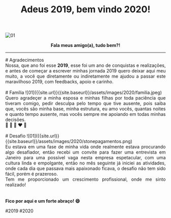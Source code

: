 ﻿---
title: "Adeus 2019, bem vindo 2020!"
comments: true
excerpt_separator: "Ler mais"
categories:
  - Dica
---

![01]({{site.url}}{{site.baseurl}}/assets/images/2020/feliz2020.png)

<center><strong>Fala meus amigo(a), tudo bem?!</strong></center>
<hr> 
# Agradecimentos
<div style="text-align: justify;">
Nossa, que ano foi esse <b>2019</b>, esse foi um ano de conquistas e realizações, e antes de começar a escrever minhas jornada 
2019 quero deixar aqui meu muito, a você que diretamente ou indiretamente me ajudou a passar este maravilhoso 2019, com feedbacks, apoio e carinho.
</div>
<br />
# Família
![01]({{site.url}}{{site.baseurl}}/assets/images/2020/familia.jpeg)
<div style="text-align: justify;">
Quero agradeçer a minha esposa e minhas filhas por toda paciência que tiveram comigo, pedir desculpa 
pelo tempo que tive ausente, pois saiba que, vocês são minha base, minha estrutura, eu amo vocês, quantas noites e quanto tempo ausente, mas vocês sempre me apoiando em todas minhas decisões.<br>
💛 💙 💜 ❤️ 💚
</div>
<br />
# Desafio
![01]({{site.url}}{{site.baseurl}}/assets/images/2020/stonepagamentos.png)
<div style="text-align: justify;">
Eu estava em uma fase de minha vida onde realmente estava procurando algo desafiador, então recebi um convite para fazer uma entrevista em Janeiro para uma possível vaga 
nesta empresa espetacular, com uma cultura linda e empolgante, então no mês seguinte já iniciei as atividades, onde cada dia que passava mais apaixonado ficava, o desafio não tem sido fácil, porém é prazeroso.<br>
Tem me proporcionado um crescimento profissional, onde me sinto realizado!
</div>
<br />
<br>
<div class="notice--success">
<strong>
 Fico por aqui e um forte abraço! 😄 
</strong>
</div> 


 #2019 #2020
